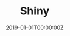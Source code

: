 ---
date: "2019-01-01T00:00:00Z"
summary: See some of the projects I have worked on
title: Shiny
type: widget_page
---